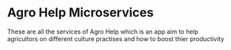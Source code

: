 # Agro Help Microservices

These are all the services of Agro Help which is an app aim to help agricultors on different culture practises and how to boost thier productivity
